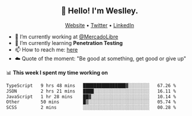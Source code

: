 <h2 align="center">👋 Hello! I'm Weslley.</h2>
<p align="center">
  <a href="http://weslleyneri.com.br">Website</a> •
  <a href="https://twitter.com/Weslley_Neri">Twitter</a> •
  <a href="https://www.linkedin.com/in/weslley-neri-3658908b">LinkedIn</a>
</p>


- 🔭 I’m currently working at [@MercadoLibre](https://github.com/mercadolibre)
- 🌱 I’m currently learning **Penetration Testing**
- 📫 How to reach me: [here](mailto:weslley39@gmail.com)
- ☁️ Quote of the moment: "Be good at something, get good or give up"

📊 **This week I spent my time working on**
<!--START_SECTION:waka-->

```txt
TypeScript   9 hrs 48 mins   ████████████████▓░░░░░░░░   67.26 %
JSON         2 hrs 21 mins   ████░░░░░░░░░░░░░░░░░░░░░   16.11 %
JavaScript   1 hr 28 mins    ██▓░░░░░░░░░░░░░░░░░░░░░░   10.14 %
Other        50 mins         █▒░░░░░░░░░░░░░░░░░░░░░░░   05.74 %
SCSS         2 mins          ░░░░░░░░░░░░░░░░░░░░░░░░░   00.28 %
```

<!--END_SECTION:waka-->

<!-- Inspired by https://github.com/gruselhaus/gruselhaus -->